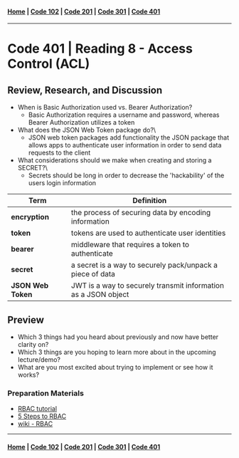 #### [Home](../README.md) | [Code 102](../102main.md) | [Code 201](../201main.md) | [Code 301](../301main.md) | [Code 401](../401main.md)

---

# Code 401 | Reading 8 - Access Control (ACL)

## Review, Research, and Discussion

-   When is Basic Authorization used vs. Bearer Authorization?
    -   Basic Authorization requires a username and password, whereas Bearer Authorization utilizes a token
-   What does the JSON Web Token package do?\
    -   JSON web token packages add functionality the JSON package that allows apps to authenticate user information in order to send data requests to the client
-   What considerations should we make when creating and storing a SECRET?\
    -   Secrets should be long in order to decrease the 'hackability' of the users login information

| Term               | Definition                                                     |
| ------------------ | -------------------------------------------------------------- |
| **encryption**     | the process of securing data by encoding information           |
| **token**          | tokens are used to authenticate user identities                |
| **bearer**         | middleware that requires a token to authenticate               |
| **secret**         | a secret is a way to securely pack/unpack a piece of data      |
| **JSON Web Token** | JWT is a way to securely transmit information as a JSON object |

## Preview

-   Which 3 things had you heard about previously and now have better clarity on?
-   Which 3 things are you hoping to learn more about in the upcoming lecture/demo?
-   What are you most excited about trying to implement or see how it works?

### Preparation Materials

-   [RBAC tutorial](https://www.youtube.com/watch?v=C4NP8Eon3cA)
-   [5 Steps to RBAC](https://www.csoonline.com/article/3060780/security/5-steps-to-simple-role-based-access-control.html)
-   [wiki - RBAC](https://en.wikipedia.org/wiki/Role-based_access_control)

---

#### [Home](../README.md) | [Code 102](../102main.md) | [Code 201](../201main.md) | [Code 301](../301main.md) | [Code 401](../401main.md)
